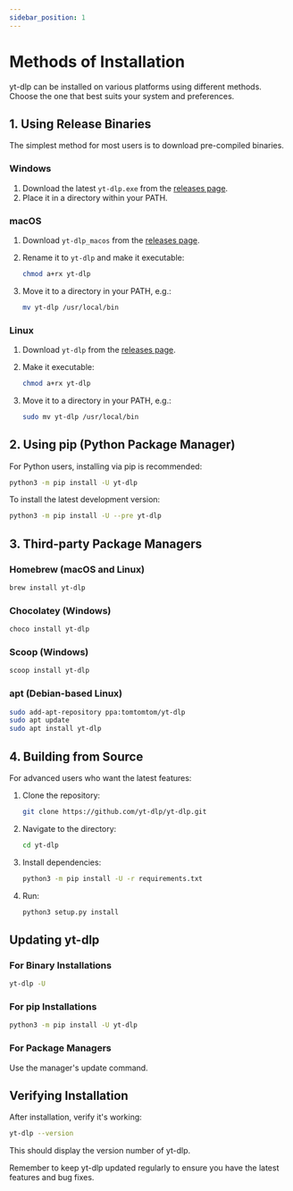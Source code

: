 ```yaml
---
sidebar_position: 1
---
```


# Methods of Installation

yt-dlp can be installed on various platforms using different methods. Choose the one that best suits your system and preferences.

## 1. Using Release Binaries

The simplest method for most users is to download pre-compiled binaries.

### Windows

1. Download the latest `yt-dlp.exe` from the [releases page](https://github.com/yt-dlp/yt-dlp/releases).
2. Place it in a directory within your PATH.

### macOS

1. Download `yt-dlp_macos` from the [releases page](https://github.com/yt-dlp/yt-dlp/releases).
2. Rename it to `yt-dlp` and make it executable:

   ```sh
   chmod a+rx yt-dlp
   ```

3. Move it to a directory in your PATH, e.g.:

   ```sh
   mv yt-dlp /usr/local/bin
   ```

### Linux

1. Download `yt-dlp` from the [releases page](https://github.com/yt-dlp/yt-dlp/releases).
2. Make it executable:

   ```sh
   chmod a+rx yt-dlp
   ```

3. Move it to a directory in your PATH, e.g.:

   ```sh
   sudo mv yt-dlp /usr/local/bin
   ```

## 2. Using pip (Python Package Manager)

For Python users, installing via pip is recommended:

```sh
python3 -m pip install -U yt-dlp
```

To install the latest development version:

```sh
python3 -m pip install -U --pre yt-dlp
```

## 3. Third-party Package Managers

### Homebrew (macOS and Linux)

```sh
brew install yt-dlp
```

### Chocolatey (Windows)

```sh
choco install yt-dlp
```

### Scoop (Windows)

```sh
scoop install yt-dlp
```

### apt (Debian-based Linux)

```sh
sudo add-apt-repository ppa:tomtomtom/yt-dlp
sudo apt update
sudo apt install yt-dlp
```

## 4. Building from Source

For advanced users who want the latest features:

1. Clone the repository:

   ```sh
   git clone https://github.com/yt-dlp/yt-dlp.git
   ```

2. Navigate to the directory:

   ```sh
   cd yt-dlp
   ```

3. Install dependencies:

   ```sh
   python3 -m pip install -U -r requirements.txt
   ```

4. Run:

   ```sh
   python3 setup.py install
   ```

## Updating yt-dlp

### For Binary Installations

```sh
yt-dlp -U
```

### For pip Installations

```sh
python3 -m pip install -U yt-dlp
```

### For Package Managers

Use the manager's update command.

## Verifying Installation

After installation, verify it's working:

```sh
yt-dlp --version
```

This should display the version number of yt-dlp.

Remember to keep yt-dlp updated regularly to ensure you have the latest features and bug fixes.

